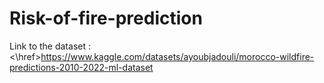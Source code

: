 # Risk-of-fire-prediction
Link to the dataset :  <\href><https://www.kaggle.com/datasets/ayoubjadouli/morocco-wildfire-predictions-2010-2022-ml-dataset>

